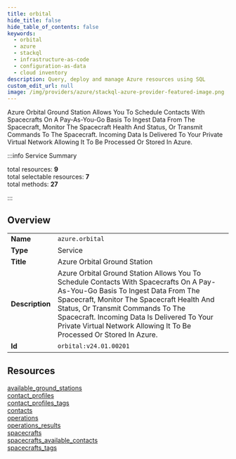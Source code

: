 ```yaml
---
title: orbital
hide_title: false
hide_table_of_contents: false
keywords:
  - orbital
  - azure
  - stackql
  - infrastructure-as-code
  - configuration-as-data
  - cloud inventory
description: Query, deploy and manage Azure resources using SQL
custom_edit_url: null
image: /img/providers/azure/stackql-azure-provider-featured-image.png
---
```

Azure Orbital Ground Station Allows You To Schedule Contacts With Spacecrafts On A Pay-As-You-Go Basis To Ingest Data From The Spacecraft, Monitor The Spacecraft Health And Status, Or Transmit Commands To The Spacecraft. Incoming Data Is Delivered To Your Private Virtual Network Allowing It To Be Processed Or Stored In Azure.  
    
:::info Service Summary

<div class="row">
<div class="providerDocColumn">
<span>total resources:&nbsp;<b>9</b></span><br />
<span>total selectable resources:&nbsp;<b>7</b></span><br />
<span>total methods:&nbsp;<b>27</b></span><br />
</div>
</div>

:::

## Overview
<table><tbody>
<tr><td><b>Name</b></td><td><code>azure.orbital</code></td></tr>
<tr><td><b>Type</b></td><td>Service</td></tr>
<tr><td><b>Title</b></td><td>Azure Orbital Ground Station</td></tr>
<tr><td><b>Description</b></td><td>Azure Orbital Ground Station Allows You To Schedule Contacts With Spacecrafts On A Pay-As-You-Go Basis To Ingest Data From The Spacecraft, Monitor The Spacecraft Health And Status, Or Transmit Commands To The Spacecraft. Incoming Data Is Delivered To Your Private Virtual Network Allowing It To Be Processed Or Stored In Azure.</td></tr>
<tr><td><b>Id</b></td><td><code>orbital:v24.01.00201</code></td></tr>
</tbody></table>

## Resources
<div class="row">
<div class="providerDocColumn">
<a href="/providers/azure/orbital/available_ground_stations/">available_ground_stations</a><br />
<a href="/providers/azure/orbital/contact_profiles/">contact_profiles</a><br />
<a href="/providers/azure/orbital/contact_profiles_tags/">contact_profiles_tags</a><br />
<a href="/providers/azure/orbital/contacts/">contacts</a><br />
<a href="/providers/azure/orbital/operations/">operations</a><br />
</div>
<div class="providerDocColumn">
<a href="/providers/azure/orbital/operations_results/">operations_results</a><br />
<a href="/providers/azure/orbital/spacecrafts/">spacecrafts</a><br />
<a href="/providers/azure/orbital/spacecrafts_available_contacts/">spacecrafts_available_contacts</a><br />
<a href="/providers/azure/orbital/spacecrafts_tags/">spacecrafts_tags</a><br />
</div>
</div>
